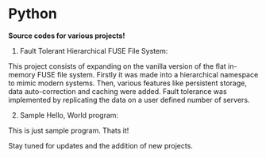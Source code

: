 # Python
**Source codes for various projects!**

1. Fault Tolerant Hierarchical FUSE File System:

This project consists of expanding on the vanilla version of the flat in-memory FUSE file system. Firstly it was made into a hierarchical namespace to mimic modern systems. Then, various features like persistent storage, data auto-correction and caching were added. Fault tolerance was implemented by replicating the data on a user defined number of servers. 

2. Sample Hello, World program:

This is just sample program. Thats it! 


Stay tuned for updates and the addition of new projects.
